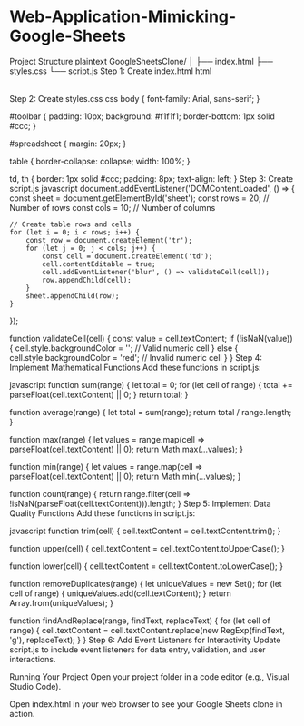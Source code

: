 # Web-Application-Mimicking-Google-Sheets
Project Structure
plaintext
GoogleSheetsClone/
│
├── index.html
├── styles.css
└── script.js
Step 1: Create index.html
html
<!DOCTYPE html>
<html lang="en">
<head>
    <meta charset="UTF-8">
    <meta name="viewport" content="width=device-width, initial-scale=1.0">
    <title>Google Sheets Clone</title>
    <link rel="stylesheet" href="styles.css">
</head>
<body>
    <div id="toolbar">
        <!-- Toolbar items will go here -->
    </div>
    <div id="spreadsheet">
        <table id="sheet">
            <!-- Dynamic rows and columns will be generated here -->
        </table>
    </div>
    <script src="script.js"></script>
</body>
</html>
Step 2: Create styles.css
css
body {
    font-family: Arial, sans-serif;
}

#toolbar {
    padding: 10px;
    background: #f1f1f1;
    border-bottom: 1px solid #ccc;
}

#spreadsheet {
    margin: 20px;
}

table {
    border-collapse: collapse;
    width: 100%;
}

td, th {
    border: 1px solid #ccc;
    padding: 8px;
    text-align: left;
}
Step 3: Create script.js
javascript
document.addEventListener('DOMContentLoaded', () => {
    const sheet = document.getElementById('sheet');
    const rows = 20; // Number of rows
    const cols = 10; // Number of columns

    // Create table rows and cells
    for (let i = 0; i < rows; i++) {
        const row = document.createElement('tr');
        for (let j = 0; j < cols; j++) {
            const cell = document.createElement('td');
            cell.contentEditable = true;
            cell.addEventListener('blur', () => validateCell(cell));
            row.appendChild(cell);
        }
        sheet.appendChild(row);
    }
});

function validateCell(cell) {
    const value = cell.textContent;
    if (!isNaN(value)) {
        cell.style.backgroundColor = ''; // Valid numeric cell
    } else {
        cell.style.backgroundColor = 'red'; // Invalid numeric cell
    }
}
Step 4: Implement Mathematical Functions
Add these functions in script.js:

javascript
function sum(range) {
    let total = 0;
    for (let cell of range) {
        total += parseFloat(cell.textContent) || 0;
    }
    return total;
}

function average(range) {
    let total = sum(range);
    return total / range.length;
}

function max(range) {
    let values = range.map(cell => parseFloat(cell.textContent) || 0);
    return Math.max(...values);
}

function min(range) {
    let values = range.map(cell => parseFloat(cell.textContent) || 0);
    return Math.min(...values);
}

function count(range) {
    return range.filter(cell => !isNaN(parseFloat(cell.textContent))).length;
}
Step 5: Implement Data Quality Functions
Add these functions in script.js:

javascript
function trim(cell) {
    cell.textContent = cell.textContent.trim();
}

function upper(cell) {
    cell.textContent = cell.textContent.toUpperCase();
}

function lower(cell) {
    cell.textContent = cell.textContent.toLowerCase();
}

function removeDuplicates(range) {
    let uniqueValues = new Set();
    for (let cell of range) {
        uniqueValues.add(cell.textContent);
    }
    return Array.from(uniqueValues);
}

function findAndReplace(range, findText, replaceText) {
    for (let cell of range) {
        cell.textContent = cell.textContent.replace(new RegExp(findText, 'g'), replaceText);
    }
}
Step 6: Add Event Listeners for Interactivity
Update script.js to include event listeners for data entry, validation, and user interactions.

Running Your Project
Open your project folder in a code editor (e.g., Visual Studio Code).

Open index.html in your web browser to see your Google Sheets clone in action.
